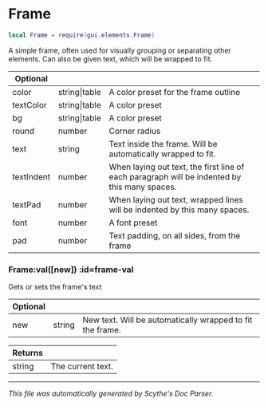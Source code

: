 # Frame
```lua
local Frame = require(gui.elements.Frame)
```
A simple frame, often used for visually grouping or separating other elements.
Can also be given text, which will be wrapped to fit.

| **Optional** | []() | []() |
| --- | --- | --- |
| color | string&#124;table | A color preset for the frame outline |
| textColor | string&#124;table | A color preset |
| bg | string&#124;table | A color preset |
| round | number | Corner radius |
| text | string | Text inside the frame. Will be automatically wrapped to fit. |
| textIndent | number | When laying out text, the first line of each paragraph will be indented by this many spaces. |
| textPad | number | When laying out text, wrapped lines will be indented by this many spaces. |
| font | number | A font preset |
| pad | number | Text padding, on all sides, from the frame |

<section class="segment">

### Frame:val([new]) :id=frame-val

Gets or sets the frame's text

| **Optional** | []() | []() |
| --- | --- | --- |
| new | string | New text. Will be automatically wrapped to fit the frame. |

| **Returns** | []() |
| --- | --- |
| string | The current text. |

</section>

----
_This file was automatically generated by Scythe's Doc Parser._
